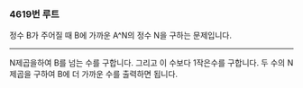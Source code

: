 ### 4619번 루트

정수 B가 주어질 때 B에 가까운 A^N의 정수 N을 구하는 문제입니다.

---

N제곱을하여 B를 넘는 수를 구합니다. 그리고 이 수보다 1작은수를 구합니다. 두 수의 N제곱을 구하여 B에 더 가까운 수를 출력하면 됩니다.